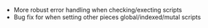 * More robust error handling when checking/execting scripts
* Bug fix for when setting other pieces global/indexed/mutal scripts